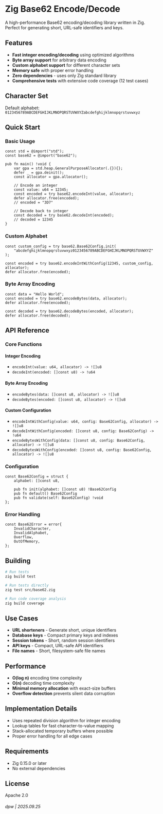 # Zig Base62 Encode/Decode

A high-performance Base62 encoding/decoding library written in Zig. Perfect for generating short, URL-safe identifiers and keys.

## Features

- **Fast integer encoding/decoding** using optimized algorithms
- **Byte array support** for arbitrary data encoding
- **Custom alphabet support** for different character sets
- **Memory safe** with proper error handling
- **Zero dependencies** - uses only Zig standard library
- **Comprehensive tests** with extensive code coverage (12 test cases)

## Character Set

Default alphabet: `0123456789ABCDEFGHIJKLMNOPQRSTUVWXYZabcdefghijklmnopqrstuvwxyz`

## Quick Start

### Basic Usage

```zig
const std = @import("std");
const base62 = @import("base62");

pub fn main() !void {
    var gpa = std.heap.GeneralPurposeAllocator(.{}){};
    defer _ = gpa.deinit();
    const allocator = gpa.allocator();

    // Encode an integer
    const value: u64 = 12345;
    const encoded = try base62.encodeInt(value, allocator);
    defer allocator.free(encoded);
    // encoded = "3D7"

    // Decode back to integer
    const decoded = try base62.decodeInt(encoded);
    // decoded = 12345
}
```

### Custom Alphabet

```zig
const custom_config = try base62.Base62Config.init(
    "abcdefghijklmnopqrstuvwxyz0123456789ABCDEFGHIJKLMNOPQRSTUVWXYZ"
);

const encoded = try base62.encodeIntWithConfig(12345, custom_config, allocator);
defer allocator.free(encoded);
```

### Byte Array Encoding

```zig
const data = "Hello World";
const encoded = try base62.encodeBytes(data, allocator);
defer allocator.free(encoded);

const decoded = try base62.decodeBytes(encoded, allocator);
defer allocator.free(decoded);
```

## API Reference

### Core Functions

#### Integer Encoding
- `encodeInt(value: u64, allocator) -> ![]u8`
- `decodeInt(encoded: []const u8) -> !u64`

#### Byte Array Encoding
- `encodeBytes(data: []const u8, allocator) -> ![]u8`
- `decodeBytes(encoded: []const u8, allocator) -> ![]u8`

#### Custom Configuration
- `encodeIntWithConfig(value: u64, config: Base62Config, allocator) -> ![]u8`
- `decodeIntWithConfig(encoded: []const u8, config: Base62Config) -> !u64`
- `encodeBytesWithConfig(data: []const u8, config: Base62Config, allocator) -> ![]u8`
- `decodeBytesWithConfig(encoded: []const u8, config: Base62Config, allocator) -> ![]u8`

### Configuration

```zig
const Base62Config = struct {
    alphabet: []const u8,

    pub fn init(alphabet: []const u8) !Base62Config
    pub fn default() Base62Config
    pub fn validate(self: Base62Config) !void
};
```

### Error Handling

```zig
const Base62Error = error{
    InvalidCharacter,
    InvalidAlphabet,
    Overflow,
    OutOfMemory,
};
```

## Building

```bash
# Run tests
zig build test

# Run tests directly
zig test src/base62.zig

# Run code coverage analysis
zig build coverage
```

## Use Cases

- **URL shorteners** - Generate short, unique identifiers
- **Database keys** - Compact primary keys and indexes
- **Session tokens** - Short, random session identifiers
- **API keys** - Compact, URL-safe API identifiers
- **File names** - Short, filesystem-safe file names

## Performance

- **O(log n)** encoding time complexity
- **O(n)** decoding time complexity
- **Minimal memory allocation** with exact-size buffers
- **Overflow detection** prevents silent data corruption

## Implementation Details

- Uses repeated division algorithm for integer encoding
- Lookup tables for fast character-to-value mapping
- Stack-allocated temporary buffers where possible
- Proper error handling for all edge cases

## Requirements

- Zig 0.15.0 or later
- No external dependencies

## License

Apache 2.0

###### dpw | 2025.09.25
